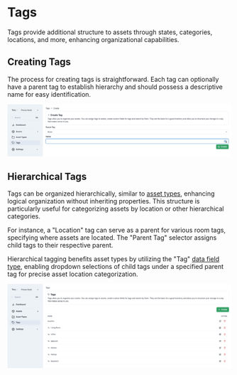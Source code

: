 # Tags

Tags provide additional structure to assets through states, categories, locations, and more, enhancing organizational capabilities.

## Creating Tags

The process for creating tags is straightforward. Each tag can optionally have a parent tag to establish hierarchy and should possess a descriptive name for easy identification.

<img src="./assets/tag-create.png"/>

## Hierarchical Tags

Tags can be organized hierarchically, similar to [asset types](./asset-types.md), enhancing logical organization without inheriting properties. This structure is particularly useful for categorizing assets by location or other hierarchical categories.

For instance, a "Location" tag can serve as a parent for various room tags, specifying where assets are located. The "Parent Tag" selector assigns child tags to their respective parent.

Hierarchical tagging benefits asset types by utilizing the "Tag" [data field type](./asset-types.md#data-types), enabling dropdown selections of child tags under a specified parent tag for precise asset location categorization.

<img src="./assets/tag-list.png"/>
